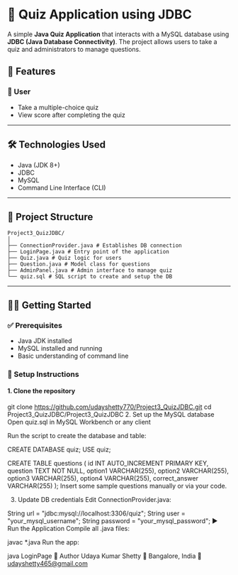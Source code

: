 # 🎯 Quiz Application using JDBC

A simple **Java Quiz Application** that interacts with a MySQL database using **JDBC (Java Database Connectivity)**. The project allows users to take a quiz and administrators to manage questions.

## 📌 Features

### 👤 User
- Take a multiple-choice quiz
- View score after completing the quiz

---

## 🛠 Technologies Used

- Java (JDK 8+)
- JDBC
- MySQL
- Command Line Interface (CLI)

---

## 📁 Project Structure
`````
Project3_QuizJDBC/
│
├── ConnectionProvider.java # Establishes DB connection
├── LoginPage.java # Entry point of the application
├── Quiz.java # Quiz logic for users
├── Question.java # Model class for questions
├── AdminPanel.java # Admin interface to manage quiz
└── quiz.sql # SQL script to create and setup the DB
`````
---

## 🧑‍💻 Getting Started

### ✅ Prerequisites

- Java JDK installed
- MySQL installed and running
- Basic understanding of command line

### 🚀 Setup Instructions

#### 1. Clone the repository

git clone https://github.com/udayshetty770/Project3_QuizJDBC.git
cd Project3_QuizJDBC/Project3_QuizJDBC
2. Set up the MySQL database
Open quiz.sql in MySQL Workbench or any client

Run the script to create the database and table:

CREATE DATABASE quiz;
USE quiz;

CREATE TABLE questions (
    id INT AUTO_INCREMENT PRIMARY KEY,
    question TEXT NOT NULL,
    option1 VARCHAR(255),
    option2 VARCHAR(255),
    option3 VARCHAR(255),
    option4 VARCHAR(255),
    correct_answer VARCHAR(255)
);
Insert some sample questions manually or via your code.

3. Update DB credentials
Edit ConnectionProvider.java:

String url = "jdbc:mysql://localhost:3306/quiz";
String user = "your_mysql_username";
String password = "your_mysql_password";
▶️ Run the Application
Compile all .java files:

javac *.java
Run the app:

java LoginPage
📧 Author
Udaya Kumar Shetty
📍 Bangalore, India
📧 udayshetty465@gmail.com
